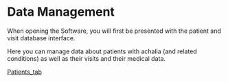 # Data Management

When opening the Software, you will first be presented with the patient and visit database interface.  

Here you can manage data about patients with achalia (and related conditions) as well as their visits and their medical data.  

[Patients_tab](manual/manual_images/patients_tab.jpg)
